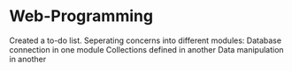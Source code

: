 # Web-Programming
Created a to-do list.
Seperating concerns into different modules:
Database connection in one module
Collections defined in another
Data manipulation in another
